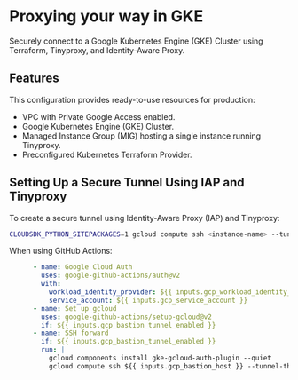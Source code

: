 # Proxying your way in GKE

Securely connect to a Google Kubernetes Engine (GKE) Cluster using Terraform, Tinyproxy, and Identity-Aware Proxy.

## Features

This configuration provides ready-to-use resources for production:
- VPC with Private Google Access enabled.
- Google Kubernetes Engine (GKE) Cluster.
- Managed Instance Group (MIG) hosting a single instance running Tinyproxy.
- Preconfigured Kubernetes Terraform Provider.

## Setting Up a Secure Tunnel Using IAP and Tinyproxy

To create a secure tunnel using Identity-Aware Proxy (IAP) and Tinyproxy:

```bash
CLOUDSDK_PYTHON_SITEPACKAGES=1 gcloud compute ssh <instance-name> --tunnel-through-iap --project=<project-name> --zone=<instance-zone> --ssh-flag='-4 -L8888:localhost:8888 -N -q -f'
```

When using GitHub Actions:
```yaml
      - name: Google Cloud Auth
        uses: google-github-actions/auth@v2
        with:
          workload_identity_provider: ${{ inputs.gcp_workload_identity_provider }}
          service_account: ${{ inputs.gcp_service_account }}
      - name: Set up gcloud
        uses: google-github-actions/setup-gcloud@v2
        if: ${{ inputs.gcp_bastion_tunnel_enabled }}
      - name: SSH forward
        if: ${{ inputs.gcp_bastion_tunnel_enabled }}
        run: |
          gcloud components install gke-gcloud-auth-plugin --quiet
          gcloud compute ssh ${{ inputs.gcp_bastion_host }} --tunnel-through-iap --project=${{ inputs.gcp_bastion_project }} --zone=${{ inputs.gcp_bastion_zone }} --ssh-flag="-4 -L8888:localhost:8888 -N -q -f"
```
